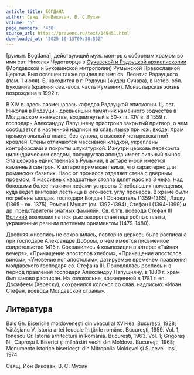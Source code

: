 ```yaml
---
article_title: БОГДАНА
author: Свящ. ЙонВикован, В. С.Мухин
volume: '5'
page_numbers: '438'
source_url: https://pravenc.ru/text/149451.html
downloaded_at: '2025-10-13T09:38:53Z'
---
```


[румын. Bogdana], действующий муж. мон-рь с соборным храмом во имя свт. Николая Чудотворца в [Сучавской и Рэдэуцкой архиепископии](<https://pravenc.ru/text/Сучавской и Рэдэуцкой архиепископии.html>) (Молдавской и Буковинской митрополии) Румынской Православной Церкви. Был освящен также придел во имя св. Леонтия Рэдэуцкого (пам. 1 июля). Б. находится в г. Рэдэуци (жудец Сучава), в истор. обл. Буковина (крайняя сев.-вост. часть Румынии). Монастырская жизнь возрождена в 1992 г.

В XIV в. здесь размещалась кафедра Рэдэуцкой епископии. Ц. свт. Николая в Рэдэуци - древнейший памятник каменного зодчества в Молдавском княжестве, воздвигнутый в 50-х гг. XIV в. В 1559 г. господарь Александру Лэпушняну пристроил закрытый притвор, о чем сообщается в настенной надписи на слав. языке при юж. входе. Храм прямоугольный в плане, без купола, с высокой четырехскатной кровлей. Стены отличаются массивной кладкой, укреплены контрфорсами и покрыты штукатуркой. Изнутри церковь перекрыта цилиндрическим сводом, полукруглая апсида имеет сильный вынос. Эта церковь единственная в Румынии, в алтаре к-рой имеется каменный синтрон. К алтарю примыкает вима, что характерно для романских базилик. Наос от пронаоса отделяет стена с дверным проемом, 4 массивных квадратных столпа делят наос на 3 нефа. Над боковыми более низкими нефами устроены 2 небольших помещения, куда ведет винтовая лестница в юго-вост. углу пронаоса. В храме были погребены молдав. господари Богдан I Основатель (1359-1365), Лацку (1365 - ок. 1375), Роман I Мушат (ок. 1392-1394), Стефан I (1394-1399) и др. представители знатных фамилий. Св. блгв. воевода [Стефан III Великий](<https://pravenc.ru/text/Стефан III Великий.html>) возложил на нек-рые захоронения надгробные плиты, украшенные резным плетеным орнаментом (1479-1480).

Древняя живопись не сохранилась, повторно церковь была расписана при господаре Александре Добром, о чем имеется письменное свидетельство 1415 г. Сохранились 4 композиции в алтаре: «Тайная вечеря», «Причащение апостолов хлебом», «Причащение апостолов вином», «Умовение ног апостолам», датируемые временем правления молдавского господаря св. Стефана III. Поновлялась роспись и в период правления господаря Александру Лэпушняну, в 1880 г. храм был заново расписан. На колокольне, возведенной в 1781 г. еп. Досифеем (Хереску), сохранился колокол со слав. надписью: «Иоан Стефан, воевода Молдавской страны».

## Литература

Balş Gh. Bisericile moldoveneşti din veacul al XVI-lea. Bucureşti, 1928; Vătăşianu V. Istoria artei feudale în ţările române. Bucureşti, 1959. Vol. 1; Ionescu Gr. Istoria arhitecturii în România. Bucureşti, 1963. Vol. 1; Grigoraş N., Caproşu I. Biserici şi mănăstiri vechi din Moldova. Bucureşti, 1968; Monumente istorice bisericeşti din Mitropolia Moldovei şi Sucevei. Iaşi, 1974.

Свящ. Йон   Викован,   В. С.  Мухин

